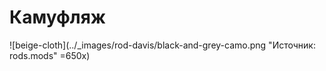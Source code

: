 # Камуфляж

![beige-cloth](../_images/rod-davis/black-and-grey-camo.png "Источник: rods.mods" =650x)
